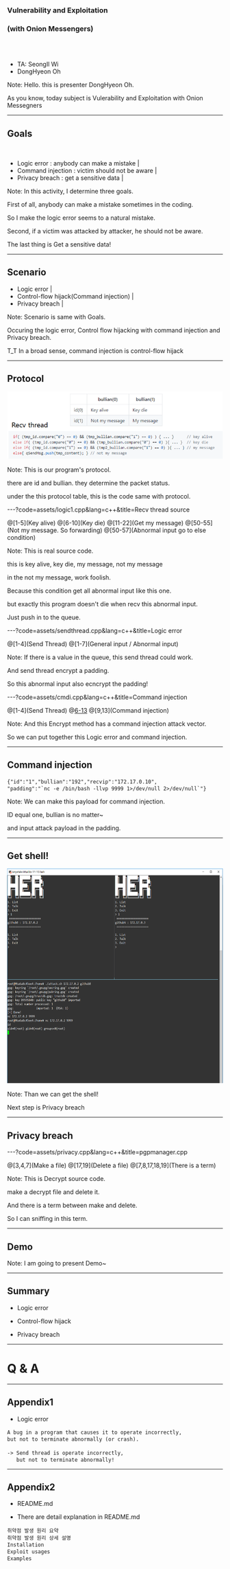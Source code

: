 ### Vulnerability and Exploitation
### (with Onion Messengers)

<br>
<br>

- TA: SeongIl Wi
- DongHyeon Oh

Note:
Hello. this is presenter DongHyeon Oh.

As you know, today subject is Vulerability and Exploitation with Onion Messegners

---

## Goals

<br>

- Logic error : anybody can make a mistake |
- Command injection : victim should not be aware |
- Privacy breach : get a sensitive data |

Note:
In this activity, I determine three goals.

First of all, anybody can make a mistake sometimes in the coding.

So I make the logic error seems to a natural mistake.

Second, if a victim was attacked by attacker, he should not be aware.

The last thing is Get a sensitive data!

---

## Scenario

- Logic error |
- Control-flow hijack(Command injection) |
- Privacy breach |


Note:
Scenario is same with Goals.

Occuring the logic error, Control flow hijacking with command injection and Privacy breach.

T_T In a broad sense, command injection is control-flow hijack

---

## Protocol

![logic1](images/logic1.png)

Note:
This is our program's protocol.

there are id and bullian. they determine the packet status.

under the this protocol table, this is the code same with protocol.


---?code=assets/logic1.cpp&lang=c++&title=Recv thread source

@[1-5](Key alive)
@[6-10](Key die)
@[11-22](Get my message)
@[50-55](Not my message. So forwarding)
@[50-57](Abnormal input go to else condition)

Note:
This is real source code.

this is key alive, key die, my message, not my message

in the not my message, work foolish.

Because this condition get all abnormal input like this one.

but exactly this program doesn't die when recv this abnormal input.

Just push in to the queue.

---?code=assets/sendthread.cpp&lang=c++&title=Logic error

@[1-4](Send Thread)
@[1-7](General input / Abnormal input)

Note:
If there is a value in the queue, this send thread could work.

And send thread encrypt a padding.

So this abnormal input also ecncrypt the padding!

---?code=assets/cmdi.cpp&lang=c++&title=Command injection

@[1-4](Send Thread)
@[6-13](Encrypt)
@[9,13](Command injection)

Note:
And this Encrypt method has a command injection attack vector.

So we can put together this Logic error and command injection.

---

## Command injection

```
{"id":"1","bullian":"192","recvip":"172.17.0.10",
"padding":"`nc -e /bin/bash -llvp 9999 1>/dev/null 2>/dev/null`"}
```

Note:
We can make this payload for command injection.

ID equal one, bullian is no matter~

and input attack payload in the padding.

---

## Get shell!

<img src="images/shell.png" width=800px height=500px>

Note:
Than we can get the shell!

Next step is Privacy breach

---

## Privacy breach

---?code=assets/privacy.cpp&lang=c++&title=pgpmanager.cpp

@[3,4,7](Make a file)
@[17,19](Delete a file)
@[7,8,17,18,19](There is a term)

Note:
This is Decrypt source code.

make a decrypt file and delete it.

And there is a term between make and delete.

So I can sniffing in this term.

---

## Demo

Note:
I am going to present Demo~

---

## Summary

- Logic error

- Control-flow hijack

- Privacy breach

---

# Q & A

---

## Appendix1

- Logic error

```
A bug in a program that causes it to operate incorrectly,
but not to terminate abnormally (or crash).

-> Send thread is operate incorrectly,
   but not to terminate abnormally!
```

---

## Appendix2

- README.md

- There are detail explanation in README.md
```
취약점 발생 원리 요약
취약점 발생 원리 상세 설명
Installation
Exploit usages
Examples
```
